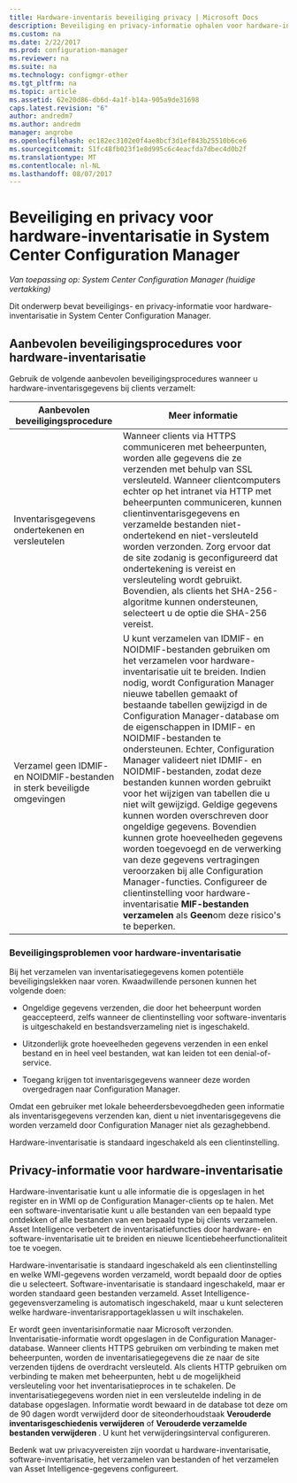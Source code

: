 ```yaml
---
title: Hardware-inventaris beveiliging privacy | Microsoft Docs
description: Beveiliging en privacy-informatie ophalen voor hardware-inventaris in System Center Configuration Manager.
ms.custom: na
ms.date: 2/22/2017
ms.prod: configuration-manager
ms.reviewer: na
ms.suite: na
ms.technology: configmgr-other
ms.tgt_pltfrm: na
ms.topic: article
ms.assetid: 62e20d86-db6d-4a1f-b14a-905a9de31698
caps.latest.revision: "6"
author: andredm7
ms.author: andredm
manager: angrobe
ms.openlocfilehash: ec182ec3102e0f4ae8bcf3d1ef843b25510b6ce6
ms.sourcegitcommit: 51fc48fb023f1e8d995c6c4eacfda7dbec4d0b2f
ms.translationtype: MT
ms.contentlocale: nl-NL
ms.lasthandoff: 08/07/2017
---
```

# <a name="security-and-privacy-for-hardware-inventory-in-system-center-configuration-manager"></a>Beveiliging en privacy voor hardware-inventarisatie in System Center Configuration Manager

*Van toepassing op: System Center Configuration Manager (huidige vertakking)*

Dit onderwerp bevat beveiligings- en privacy-informatie voor hardware-inventarisatie in System Center Configuration Manager.  

##  <a name="BKMK_Security_HardwareInventory"></a> Aanbevolen beveiligingsprocedures voor hardware-inventarisatie  
 Gebruik de volgende aanbevolen beveiligingsprocedures wanneer u hardware-inventarisgegevens bij clients verzamelt:  

|Aanbevolen beveiligingsprocedure|Meer informatie|  
|----------------------------|----------------------|  
|Inventarisgegevens ondertekenen en versleutelen|Wanneer clients via HTTPS communiceren met beheerpunten, worden alle gegevens die ze verzenden met behulp van SSL versleuteld. Wanneer clientcomputers echter op het intranet via HTTP met beheerpunten communiceren, kunnen clientinventarisgegevens en verzamelde bestanden niet-ondertekend en niet-versleuteld worden verzonden. Zorg ervoor dat de site zodanig is geconfigureerd dat ondertekening is vereist en versleuteling wordt gebruikt. Bovendien, als clients het SHA-256-algoritme kunnen ondersteunen, selecteert u de optie die SHA-256 vereist.|  
|Verzamel geen IDMIF- en NOIDMIF-bestanden in sterk beveiligde omgevingen|U kunt verzamelen van IDMIF- en NOIDMIF-bestanden gebruiken om het verzamelen voor hardware-inventarisatie uit te breiden. Indien nodig, wordt Configuration Manager nieuwe tabellen gemaakt of bestaande tabellen gewijzigd in de Configuration Manager-database om de eigenschappen in IDMIF- en NOIDMIF-bestanden te ondersteunen. Echter, Configuration Manager valideert niet IDMIF- en NOIDMIF-bestanden, zodat deze bestanden kunnen worden gebruikt voor het wijzigen van tabellen die u niet wilt gewijzigd. Geldige gegevens kunnen worden overschreven door ongeldige gegevens. Bovendien kunnen grote hoeveelheden gegevens worden toegevoegd en de verwerking van deze gegevens vertragingen veroorzaken bij alle Configuration Manager-functies. Configureer de clientinstelling voor hardware-inventarisatie **MIF-bestanden verzamelen** als **Geen**om deze risico's te beperken.|  

### <a name="security-issues-for-hardware-inventory"></a>Beveiligingsproblemen voor hardware-inventarisatie  
 Bij het verzamelen van inventarisatiegegevens komen potentiële beveiligingslekken naar voren. Kwaadwillende personen kunnen het volgende doen:  

-   Ongeldige gegevens verzenden, die door het beheerpunt worden geaccepteerd, zelfs wanneer de clientinstelling voor software-inventaris is uitgeschakeld en bestandsverzameling niet is ingeschakeld.  

-   Uitzonderlijk grote hoeveelheden gegevens verzenden in een enkel bestand en in heel veel bestanden, wat kan leiden tot een denial-of-service.  

-   Toegang krijgen tot inventarisgegevens wanneer deze worden overgedragen naar Configuration Manager.  

 Omdat een gebruiker met lokale beheerdersbevoegdheden geen informatie als inventarisgegevens verzenden kan, dient u niet inventarisgegevens die worden verzameld door Configuration Manager niet als gezaghebbend.  

 Hardware-inventarisatie is standaard ingeschakeld als een clientinstelling.  

##  <a name="BKMK_Privacy_HardwareInventory"></a> Privacy-informatie voor hardware-inventarisatie  
 Hardware-inventarisatie kunt u alle informatie die is opgeslagen in het register en in WMI op de Configuration Manager-clients op te halen. Met een software-inventarisatie kunt u alle bestanden van een bepaald type ontdekken of alle bestanden van een bepaald type bij clients verzamelen. Asset Intelligence verbetert de inventarisatiefuncties door hardware- en software-inventarisatie uit te breiden en nieuwe licentiebeheerfunctionaliteit toe te voegen.  

 Hardware-inventarisatie is standaard ingeschakeld als een clientinstelling en welke WMI-gegevens worden verzameld, wordt bepaald door de opties die u selecteert. Software-inventarisatie is standaard ingeschakeld, maar er worden standaard geen bestanden verzameld. Asset Intelligence-gegevensverzameling is automatisch ingeschakeld, maar u kunt selecteren welke hardware-inventarisrapportageklassen u wilt inschakelen.  

 Er wordt geen inventarisinformatie naar Microsoft verzonden. Inventarisatie-informatie wordt opgeslagen in de Configuration Manager-database. Wanneer clients HTTPS gebruiken om verbinding te maken met beheerpunten, worden de inventarisatiegegevens die ze naar de site verzenden tijdens de overdracht versleuteld. Als clients HTTP gebruiken om verbinding te maken met beheerpunten, hebt u de mogelijkheid versleuteling voor het inventarisatieproces in te schakelen. De inventarisatiegegevens worden niet in een versleutelde indeling in de database opgeslagen. Informatie wordt bewaard in de database tot deze om de 90 dagen wordt verwijderd door de siteonderhoudstaak **Verouderde inventarisgeschiedenis verwijderen** of **Verouderde verzamelde bestanden verwijderen** . U kunt het verwijderingsinterval configureren.  

 Bedenk wat uw privacyvereisten zijn voordat u hardware-inventarisatie, software-inventarisatie, het verzamelen van bestanden of het verzamelen van Asset Intelligence-gegevens configureert.  
